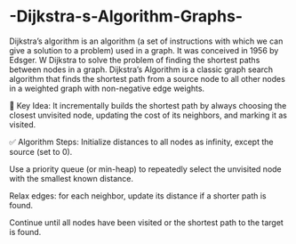 # -Dijkstra-s-Algorithm-Graphs-
Dijkstra’s algorithm is an algorithm (a set of instructions with which we can give a solution to a problem) used in a graph. It was conceived in 1956 by Edsger. W Dijkstra to solve the problem of finding the shortest paths between nodes in a graph.
Dijkstra’s Algorithm is a classic graph search algorithm that finds the shortest path from a source node to all other nodes in a weighted graph with non-negative edge weights.

🧠 Key Idea:
It incrementally builds the shortest path by always choosing the closest unvisited node, updating the cost of its neighbors, and marking it as visited.

✅ Algorithm Steps:
Initialize distances to all nodes as infinity, except the source (set to 0).

Use a priority queue (or min-heap) to repeatedly select the unvisited node with the smallest known distance.

Relax edges: for each neighbor, update its distance if a shorter path is found.

Continue until all nodes have been visited or the shortest path to the target is found.
